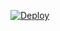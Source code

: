 

[![Deploy](https://www.herokucdn.com/deploy/button.png)](https://dashboard.heroku.com/new?template=https://github.com/ountphp/fakeLinux)
